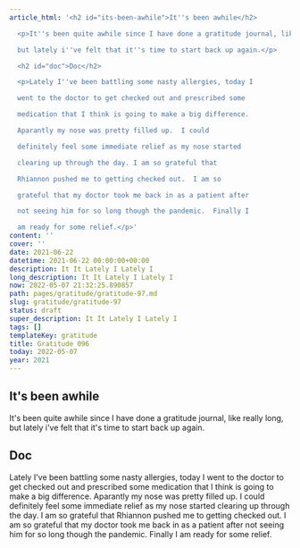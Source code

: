 ```yaml
---
article_html: '<h2 id="its-been-awhile">It''s been awhile</h2>

  <p>It''s been quite awhile since I have done a gratitude journal, like really long,

  but lately i''ve felt that it''s time to start back up again.</p>

  <h2 id="doc">Doc</h2>

  <p>Lately I''ve been battling some nasty allergies, today I

  went to the doctor to get checked out and prescribed some

  medication that I think is going to make a big difference.

  Aparantly my nose was pretty filled up.  I could

  definitely feel some immediate relief as my nose started

  clearing up through the day. I am so grateful that

  Rhiannon pushed me to getting checked out.  I am so

  grateful that my doctor took me back in as a patient after

  not seeing him for so long though the pandemic.  Finally I

  am ready for some relief.</p>'
content: ''
cover: ''
date: 2021-06-22
datetime: 2021-06-22 00:00:00+00:00
description: It It Lately I Lately I
long_description: It It Lately I Lately I
now: 2022-05-07 21:32:25.890857
path: pages/gratitude/gratitude-97.md
slug: gratitude/gratitude-97
status: draft
super_description: It It Lately I Lately I
tags: []
templateKey: gratitude
title: Gratitude 096
today: 2022-05-07
year: 2021
---
```


## It's been awhile

It's been quite awhile since I have done a gratitude journal, like really long,
but lately i've felt that it's time to start back up again.

## Doc

Lately I've been battling some nasty allergies, today I
went to the doctor to get checked out and prescribed some
medication that I think is going to make a big difference.
Aparantly my nose was pretty filled up.  I could
definitely feel some immediate relief as my nose started
clearing up through the day. I am so grateful that
Rhiannon pushed me to getting checked out.  I am so
grateful that my doctor took me back in as a patient after
not seeing him for so long though the pandemic.  Finally I
am ready for some relief.